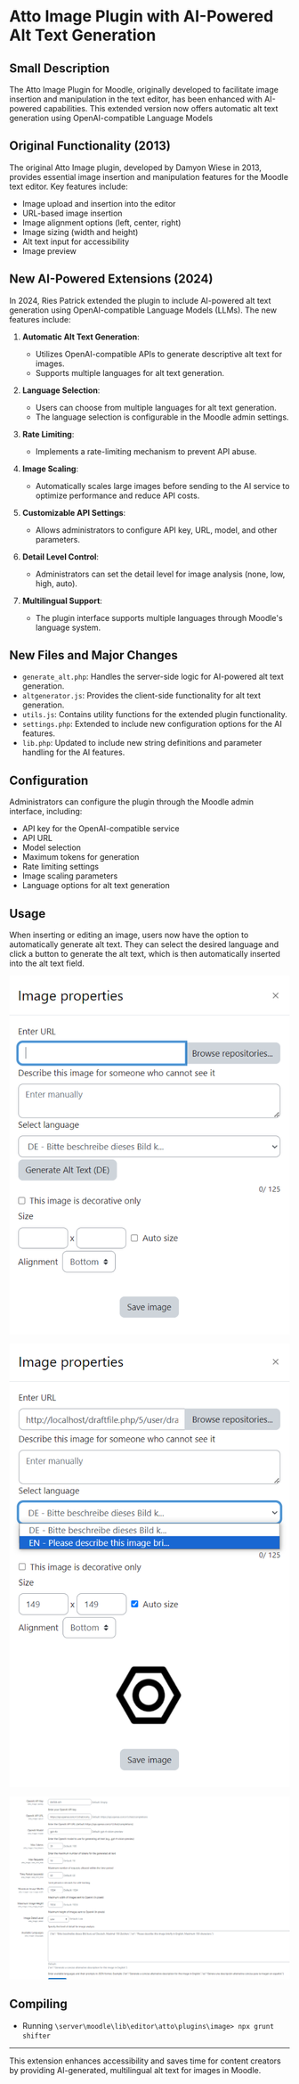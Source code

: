 # Atto Image Plugin with AI-Powered Alt Text Generation

## Small Description

The Atto Image Plugin for Moodle, originally developed to facilitate image insertion and manipulation in the text editor, has been enhanced with AI-powered capabilities. This extended version now offers automatic alt text generation using OpenAI-compatible Language Models
## Original Functionality (2013)
The original Atto Image plugin, developed by Damyon Wiese in 2013, provides essential image insertion and manipulation features for the Moodle text editor. Key features include:

- Image upload and insertion into the editor
- URL-based image insertion
- Image alignment options (left, center, right)
- Image sizing (width and height)
- Alt text input for accessibility
- Image preview

## New AI-Powered Extensions (2024)
In 2024, Ries Patrick extended the plugin to include AI-powered alt text generation using OpenAI-compatible Language Models (LLMs). The new features include:

1. **Automatic Alt Text Generation**: 
   - Utilizes OpenAI-compatible APIs to generate descriptive alt text for images.
   - Supports multiple languages for alt text generation.

2. **Language Selection**:
   - Users can choose from multiple languages for alt text generation.
   - The language selection is configurable in the Moodle admin settings.

3. **Rate Limiting**:
   - Implements a rate-limiting mechanism to prevent API abuse.

4. **Image Scaling**:
   - Automatically scales large images before sending to the AI service to optimize performance and reduce API costs.

5. **Customizable API Settings**:
   - Allows administrators to configure API key, URL, model, and other parameters.

6. **Detail Level Control**:
   - Administrators can set the detail level for image analysis (none, low, high, auto).

7. **Multilingual Support**:
   - The plugin interface supports multiple languages through Moodle's language system.

## New Files and Major Changes

- `generate_alt.php`: Handles the server-side logic for AI-powered alt text generation.
- `altgenerator.js`: Provides the client-side functionality for alt text generation.
- `utils.js`: Contains utility functions for the extended plugin functionality.
- `settings.php`: Extended to include new configuration options for the AI features.
- `lib.php`: Updated to include new string definitions and parameter handling for the AI features.

## Configuration

Administrators can configure the plugin through the Moodle admin interface, including:

- API key for the OpenAI-compatible service
- API URL
- Model selection
- Maximum tokens for generation
- Rate limiting settings
- Image scaling parameters
- Language options for alt text generation

## Usage

When inserting or editing an image, users now have the option to automatically generate alt text. They can select the desired language and click a button to generate the alt text, which is then automatically inserted into the alt text field.

![Default Interface](/assetsmarkdown/default_interface.PNG)

![Language Interface](/assetsmarkdown/language_interface.PNG)

![Settings Interface](/assetsmarkdown/Settings_interface.PNG)


## Compiling  

- Running `\server\moodle\lib\editor\atto\plugins\image> npx grunt shifter`
---

This extension enhances accessibility and saves time for content creators by providing AI-generated, multilingual alt text for images in Moodle.